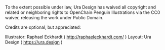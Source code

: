 To the extent possible under law, Ura Design has waived all copyright and related or neighboring rights to OpenChain Penguin Illustrations via the CC0 waiver, releasing the work under Public Domain.

Credits are optional, but appreciated:

Illustrator: Raphael Eckhardt ( http://raphaeleckhardt.com/ )
Layout: Ura Design ( https://ura.design )
